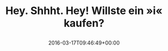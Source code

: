 ---
retweeted: false
source: <a href="http://getfalcon.pro" rel="nofollow">Falcon Pro Material</a>
entities:
  user_mentions: []
  urls: []
  symbols: []
  media:
  - expanded_url: https://twitter.com/bascht/status/710401997908942848/photo/1
    indices:
    - '42'
    - '65'
    url: https://t.co/0NxtslcLJC
    media_url: http://pbs.twimg.com/media/Cdva2lMWEAEqFzG.jpg
    id_str: '710401997472665601'
    id: '710401997472665601'
    media_url_https: https://pbs.twimg.com/media/Cdva2lMWEAEqFzG.jpg
    sizes:
      medium:
        w: '900'
        h: '1200'
        resize: fit
      thumb:
        w: '150'
        h: '150'
        resize: crop
      large:
        w: '1024'
        h: '1365'
        resize: fit
      small:
        w: '510'
        h: '680'
        resize: fit
    type: photo
    display_url: pic.twitter.com/0NxtslcLJC
  hashtags: []
display_text_range:
- '0'
- '65'
favorite_count: '24'
id_str: '710401997908942848'
truncated: false
retweet_count: '3'
id: '710401997908942848'
possibly_sensitive: false
created_at: Thu Mar 17 09:46:49 +0000 2016
favorited: false
full_text: "Hey. \nShhht. Hey!\nWillste ein »i« kaufen?"
lang: de
extended_entities:
  media:
  - expanded_url: https://twitter.com/bascht/status/710401997908942848/photo/1
    indices:
    - '42'
    - '65'
    url: https://t.co/0NxtslcLJC
    media_url: http://pbs.twimg.com/media/Cdva2lMWEAEqFzG.jpg
    id_str: '710401997472665601'
    id: '710401997472665601'
    media_url_https: https://pbs.twimg.com/media/Cdva2lMWEAEqFzG.jpg
    sizes:
      medium:
        w: '900'
        h: '1200'
        resize: fit
      thumb:
        w: '150'
        h: '150'
        resize: crop
      large:
        w: '1024'
        h: '1365'
        resize: fit
      small:
        w: '510'
        h: '680'
        resize: fit
    type: photo
    display_url: pic.twitter.com/0NxtslcLJC
tags:
- pesos/twitter
date: '2016-03-17T09:46:49+00:00'
src: https://twitter.com/bascht/status/710401997908942848
original_url: https://twitter.com/bascht/status/710401997908942848
type: twitter_tweet
media_url: https://img.bascht.com/twitter/pbs.twimg.com/media/Cdva2lMWEAEqFzG.jpg
text: "Hey. \nShhht. Hey!\nWillste ein »i« kaufen?"
title: "Hey. \nShhht. Hey!\nWillste ein »i« kaufen?\n"

---